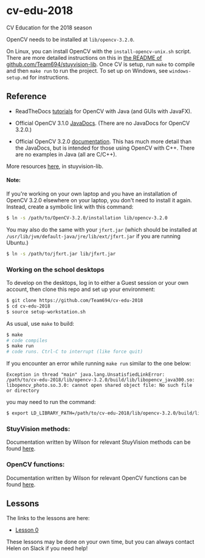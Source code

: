 # cv-edu-2018

CV Education for the 2018 season

OpenCV needs to be installed at `lib/opencv-3.2.0`.

On Linux, you can install OpenCV with the
`install-opencv-unix.sh` script.  There are more detailed
instructions on this in [the README of
github.com/Team694/stuyvision-lib](https://github.com/Team694/stuyvision-lib#installing-opencv-on-your-machine).
Once CV is setup, run `make` to compile and then `make run` to run the project.
To set up on Windows, see `windows-setup.md` for instructions.

## Reference

- ReadTheDocs [tutorials](http://opencv-java-tutorials.readthedocs.io/en/latest/02-first-java-application-with-opencv.html)
  for OpenCV with Java (and GUIs with JavaFX).

- Official OpenCV 3.1.0 [JavaDocs](http://docs.opencv.org/java/3.1.0/). (There are no JavaDocs for OpenCV 3.2.0.)

- Official OpenCV 3.2.0 [documentation](http://docs.opencv.org/3.2.0/). This has
  much more detail than the JavaDocs, but is intended for
  those using OpenCV with C++. There are no examples in Java
 (all are C/C++).

More resources
[here](https://github.com/Team694/stuyvision-lib#other-cv-resources), in
stuyvision-lib.

#### Note:

If you're working on your own laptop and you have an installation of OpenCV 3.2.0 elsewhere on your laptop, you don't need to install it again. Instead, create a symbolic link with this command:

```bash
$ ln -s /path/to/OpenCV-3.2.0/installation lib/opencv-3.2.0
```

You may also do the same with your `jfxrt.jar` (which should be installed at `/usr/lib/jvm/default-java/jre/lib/ext/jfxrt.jar` if you are running Ubuntu.)

```bash
$ ln -s /path/to/jfxrt.jar lib/jfxrt.jar
```

### Working on the school desktops

To develop on the desktops, log in to either a Guest session or your own
account, then clone this repo and set up your environment:

```bash
$ git clone https://github.com/Team694/cv-edu-2018
$ cd cv-edu-2018
$ source setup-workstation.sh
```

As usual, use `make` to build:

```bash
$ make
# code compiles
$ make run
# code runs. Ctrl-C to interrupt (like force quit)
```

If you encounter an error while running `make run` similar to the one below:

```
Exception in thread "main" java.lang.UnsatisfiedLinkError: /path/to/cv-edu-2018/lib/opencv-3.2.0/build/lib/libopencv_java300.so: libopencv_photo.so.3.0: cannot open shared object file: No such file or directory
```

you may need to run the command:

```bash
$ export LD_LIBRARY_PATH=/path/to/cv-edu-2018/lib/opencv-3.2.0/build/lib/
```

### StuyVision methods:

Documentation written by Wilson for relevant StuyVision methods can be found [here](stuyvision-docs.md).

### OpenCV functions:

Documentation written by Wilson for relevant OpenCV functions can be found [here](opencv-docs.md).

## Lessons

The links to the lessons are here:

* [Lesson 0](lessons/lesson-0.md)

These lessons may be done on your own time, but you can always contact Helen on Slack if you need help!
